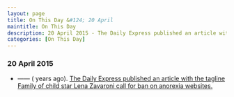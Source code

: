 ```yaml
---
layout: page
title: On This Day &#124; 20 April
maintitle: On This Day
description: 20 April 2015 - The Daily Express published an article with the tagline Family of child star Lena Zavaroni call for ban on anorexia websites.
categories: [On This Day]
---
```


### 20 April 2015
* —— (<span id="age"></span> years ago). [The Daily Express published an article with the tagline Family of child star Lena Zavaroni call for ban on anorexia websites.](/newspapers/2015/04/20/daily-express.html)

<!-- Script for calculating number of years ago -->
<script>
var dob = '20150420';
var year = Number(dob.substr(0, 4));
var month = Number(dob.substr(4, 2)) - 1;
var day = Number(dob.substr(6, 2));
var today = new Date();
var age = today.getFullYear() - year;
if (today.getMonth() < month || (today.getMonth() == month && today.getDate() < day)) {
  age--;
}
document.getElementById("age").innerHTML=age;
</script>

